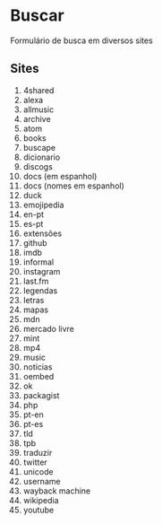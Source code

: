 # Buscar
Formulário de busca em diversos sites

## Sites
1. 4shared
1. alexa
1. allmusic
1. archive
1. atom
1. books
1. buscape
1. dicionario
1. discogs
1. docs (em espanhol)
1. docs (nomes em espanhol)
1. duck
1. emojipedia
1. en-pt
1. es-pt
1. extensões
1. github
1. imdb
1. informal
1. instagram
1. last.fm
1. legendas
1. letras
1. mapas
1. mdn
1. mercado livre
1. mint
1. mp4
1. music
1. notícias
1. oembed
1. ok
1. packagist
1. php
1. pt-en
1. pt-es
1. tld
1. tpb
1. traduzir
1. twitter
1. unicode
1. username
1. wayback machine
1. wikipedia
1. youtube

